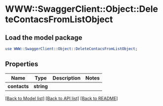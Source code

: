 # WWW::SwaggerClient::Object::DeleteContacsFromListObject

## Load the model package
```perl
use WWW::SwaggerClient::Object::DeleteContacsFromListObject;
```

## Properties
Name | Type | Description | Notes
------------ | ------------- | ------------- | -------------
**contacts** | **string** |  | 

[[Back to Model list]](../README.md#documentation-for-models) [[Back to API list]](../README.md#documentation-for-api-endpoints) [[Back to README]](../README.md)


